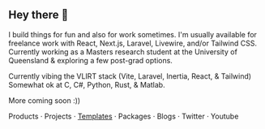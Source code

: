 ## Hey there 👋

I build things for fun and also for work sometimes. I'm usually available for freelance work with React, Next.js, Laravel, Livewire, and/or Tailwind CSS. Currently working as a Masters research student at the University of Queensland & exploring a few post-grad options.

Currently vibing the VLIRT stack (Vite, Laravel, Inertia, React, & Tailwind)<br />
Somewhat ok at C, C#, Python, Rust, & Matlab.

More coming soon :))

Products &middot; Projects &middot; [Templates](https://github.com/mitchazj/templates) &middot; Packages &middot; Blogs &middot; Twitter &middot; Youtube

<!--
**mitchazj/mitchazj** is a ✨ _special_ ✨ repository because its `README.md` (this file) appears on your GitHub profile.

Here are some ideas to get you started:

- 🔭 I’m currently working on ...
- 🌱 I’m currently learning ...
- 👯 I’m looking to collaborate on ...
- 🤔 I’m looking for help with ...
- 💬 Ask me about ...
- 📫 How to reach me: ...
- 😄 Pronouns: ...
- ⚡ Fun fact: ...
-->

